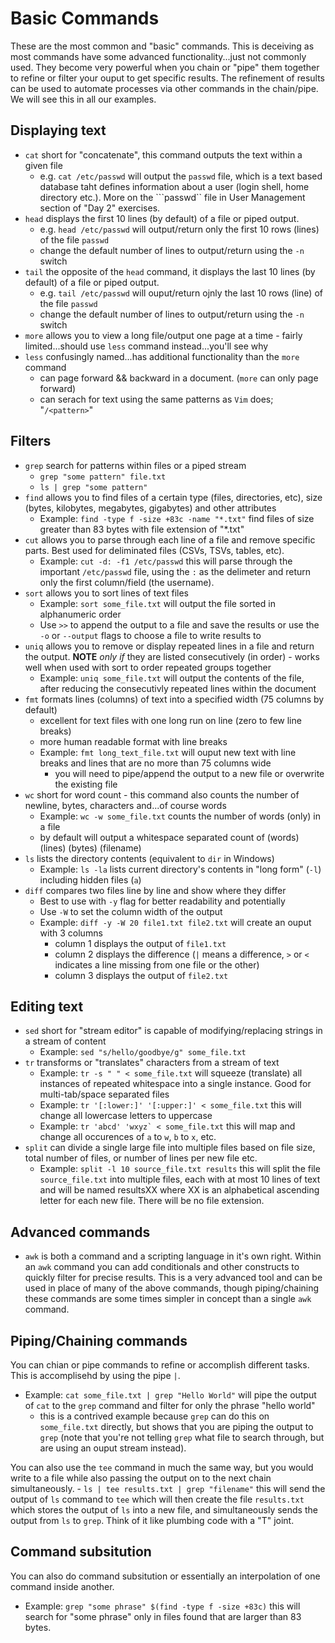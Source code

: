 # Basic Commands

These are the most common and "basic" commands.  This is deceiving as most commands have some advanced functionality...just not commonly used.  They become very powerful when you chain or "pipe" them together to refine or filter your ouput to get specific results.  The refinement of results can be used to automate processes via other commands in the chain/pipe.  We will see this in all our examples.

## Displaying text
- ```cat``` short for "concatenate", this command outputs the text within a given file
    - e.g. ```cat /etc/passwd``` will output the ```passwd``` file, which is a text based database taht defines information about a user (login shell, home directory etc.).  More on the ```passwd`` file in User Management section of "Day 2" exercises.
- ```head``` displays the first 10 lines (by default) of a file or piped output.
    - e.g. ```head /etc/passwd``` will output/return only the first 10 rows (lines) of the file ```passwd```
    - change the default number of lines to output/return using the ```-n``` switch
- ```tail``` the opposite of the ```head``` command, it displays the last 10 lines (by default) of a file or piped output.
    - e.g. ```tail /etc/passwd``` will ouput/return ojnly the last 10 rows (line) of the file ```passwd```
    - change the default number of lines to output/return using the ```-n``` switch
- ```more``` allows you to view a long file/output one page at a time - fairly limited...should use ```less``` command instead...you'll see why
- ```less``` confusingly named...has additional functionality than the ```more``` command
    - can page forward && backward in a document. (```more``` can only page forward)
    - can serach for text using the same patterns as ```Vim``` does; "```/<pattern>```"

## Filters
- ```grep``` search for patterns within files or a piped stream
    - ```grep "some pattern" file.txt```
    - ```ls | grep "some pattern"```
- ```find``` allows you to find files of a certain type (files, directories, etc), size (bytes, kilobytes, megabytes, gigabytes) and other attributes
    - Example: ```find -type f -size +83c -name "*.txt"``` find files of size greater than 83 bytes with file extension of "*.txt"
- ```cut``` allows you to parse through each line of a file and remove specific parts.  Best used for deliminated files (CSVs, TSVs, tables, etc).
    - Example: ```cut -d: -f1 /etc/passwd``` this will parse through the important ```/etc/passwd``` file, using the ```:``` as the delimeter and return only the first column/field (the username).
- ```sort``` allows you to sort lines of text files
    - Example: ```sort some_file.txt``` will output the file sorted in alphanumeric order
    - Use ```>>``` to append the output to a file and save the results or use the ```-o``` or ```--output``` flags to choose a file to write results to
- ```uniq``` allows you to remove or display repeated lines in a file and return the output. **NOTE** *only if* they are listed consecutively (in order) - works well when used with sort to order repeated groups together
    - Example: ```uniq some_file.txt``` will output the contents of the file, after reducing the consecutivly repeated lines within the document
- ```fmt``` formats lines (columns) of text into a specified width (75 columns by default)
    - excellent for text files with one long run on line (zero to few line breaks)
    - more human readable format with line breaks
    - Example: ```fmt long_text_file.txt``` will ouput new text with line breaks and lines that are no more than 75 columns wide
        - you will need to pipe/append the output to a new file or overwrite the existing file
- ```wc``` short for word count - this command also counts the number of newline, bytes, characters and...of course words
    - Example: ```wc -w some_file.txt``` counts the number of words (only) in a file
    - by default will output a whitespace separated count of (words) (lines) (bytes) (filename)
- ```ls``` lists the directory contents (equivalent to ```dir``` in Windows)
    - Example: ```ls -la``` lists current directory's contents in "long form" (```-l```) including hidden files (```a```)
- ```diff``` compares two files line by line and show where they differ
    - Best to use with ```-y``` flag for better readability and potentially
    - Use ```-W``` to set the column width of the output
    - Example: ```diff -y -W 20 file1.txt file2.txt``` will create an ouput with 3 columns
        - column 1 displays the output of ```file1.txt```
        - column 2 displays the difference (```|``` means a difference, ```>``` or ```<``` indicates a line missing from one file or the other)
        - column 3 displays the output of ```file2.txt```

## Editing text
- ```sed``` short for "stream editor" is capable of modifying/replacing strings in a stream of content
    - Example: ```sed "s/hello/goodbye/g" some_file.txt```
- ```tr``` transforms or "translates" characters from a stream of text
    - Example: ```tr -s " " < some_file.txt``` will squeeze (translate) all instances of repeated whitespace into a single instance.  Good for multi-tab/space separated files
    - Example: ```tr '[:lower:]' '[:upper:]' < some_file.txt``` this will change all lowercase letters to uppercase
    - Example: ```tr 'abcd' 'wxyz` < some_file.txt``` this will map and change all occurences of ```a``` to ```w```, ```b``` to ```x```, etc.
- ```split``` can divide a single large file into multiple files based on file size, total number of files, or number of lines per new file etc.
    - Example: ```split -l 10 source_file.txt results``` this will split the file ```source_file.txt``` into multiple files, each with at most 10 lines of text and will be named resultsXX where XX is an alphabetical ascending letter for each new file.  There will be no file extension.

## Advanced commands
- ```awk``` is both a command and a scripting language in it's own right.  Within an ```awk``` command you can add conditionals and other constructs to quickly filter for precise results.  This is a very advanced tool and can be used in place of many of the above commands, though piping/chaining these commands are some times simpler in concept than a single ```awk``` command.

## Piping/Chaining commands
You can chian or pipe commands to refine or accomplish different tasks.  This is accomplisehd by using the pipe ```|```.
- Example: ```cat some_file.txt | grep "Hello World"``` will pipe the output of ```cat``` to the ```grep``` command and filter for only the phrase "hello world"
    - this is a contrived example because ```grep``` can do this on ```some_file.txt``` directly, but shows that you are piping the output to ```grep``` (note that you're not telling ```grep``` what file to search through, but are using an ouput stream instead).

You can also use the ```tee``` command in much the same way, but you would write to a file while also passing the output on to the next chain simultaneously.
    - ```ls | tee results.txt | grep "filename"``` this will send the output of ```ls``` command to ```tee``` which will then create the file ```results.txt``` which stores the output of ```ls``` into a new file, and simultaneously sends the output from ```ls``` to ```grep```.  Think of it like plumbing code with a "T" joint.

## Command subsitution
You can also do command subsitution or essentially an interpolation of one command inside another.
- Example: ```grep "some phrase" $(find -type f -size +83c)``` this will search for "some phrase" only in files found that are larger than 83 bytes.